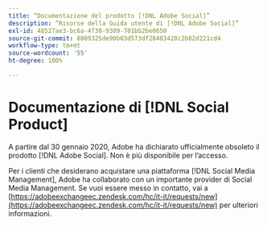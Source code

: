 ```yaml
---
title: “Documentazione del prodotto [!DNL Adobe Social]”
description: “Risorse della Guida utente di [!DNL Adobe Social]”
exl-id: 48527ae3-bc6a-4f30-9309-701bb2be0650
source-git-commit: 8089325de90b03d573df28483428c2b82d221cd4
workflow-type: tm+mt
source-wordcount: '55'
ht-degree: 100%

---
```


# Documentazione di [!DNL Social Product]

A partire dal 30 gennaio 2020, Adobe ha dichiarato ufficialmente obsoleto il prodotto [!DNL Adobe Social]. Non è più disponibile per l’accesso.

Per i clienti che desiderano acquistare una piattaforma [!DNL Social Media Management], Adobe ha collaborato con un importante provider di Social Media Management. Se vuoi essere messo in contatto, vai a [https://adobeexchangeec.zendesk.com/hc/it-it/requests/new](https://adobeexchangeec.zendesk.com/hc/it-it/requests/new) per ulteriori informazioni.
